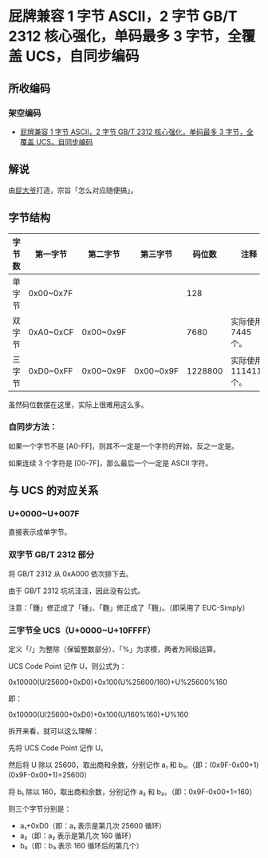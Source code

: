 # 屁牌兼容 1 字节 ASCII，2 字节 GB/T 2312 核心强化，单码最多 3 字节，全覆盖 UCS，自同步编码

## 所收编码
### 架空编码
- [屁牌兼容 1 字节 ASCII，2 字节 GB/T 2312 核心强化，单码最多 3 字节，全覆盖 UCS，自同步编码](https://zhuanlan.zhihu.com/p/33140509)

## 解说
由[屁大爷](https://github.com/farteryhr)打造，宗旨「怎么对应随便搞」。

## 字节结构
|字节数|第一字节|第二字节|第三字节|码位数|注释|
|-|-|-|-|-|-|
|单字节|0x00\~0x7F|||128||
|双字节|0xA0\~0xCF|0x00\~0x9F||7680|实际使用 7445 个。|
|三字节|0xD0\~0xFF|0x00\~0x9F|0x00\~0x9F|1228800|实际使用 1114112 个。|

虽然码位数摆在这里，实际上很难用这么多。

### 自同步方法：
如果一个字节不是 [A0-FF]，则其不一定是一个字符的开始，反之一定是。

如果连续 3 个字符是 [00-7F]，那么最后一个一定是 ASCII 字符。

## 与 UCS 的对应关系
### U+0000\~U+007F
直接表示成单字节。

### 双字节 GB/T 2312 部分
将 GB/T 2312 从 0xA000 依次排下去。

由于 GB/T 2312 坑坑洼洼，因此没有公式。

注意：「鍾」修正成了「锺」、「麴」修正成了「麹」。（即采用了 EUC-Simply）

### 三字节全 UCS（U+0000\~U+10FFFF）
定义「/」为整除（保留整数部分）、「%」为求模，两者为同级运算。

UCS Code Point 记作 U，则公式为：

0x10000(U/25600+0xD0)+0x100(U%25600/160)+U%25600%160

即：

0x10000(U/25600+0xD0)+0x100(U/160%160)+U%160

拆开来看，就可以这么理解：

先将 UCS Code Point 记作 U。

然后将 U 除以 25600，取出商和余数，分别记作 a₁ 和 b₁。（即：(0x9F-0x00+1)(0x9F-0x00+1)=25600）

将 b₁ 除以 160，取出商和余数，分别记作 a₂ 和 b₂。（即：0x9F-0x00+1=160）

则三个字节分别是：
- a₁+0xD0（即：a₁ 表示是第几次 25600 循环）
- a₂（即：a₂ 表示是第几次 160 循环）
- b₂（即：b₃ 表示 160 循环后的第几个）
